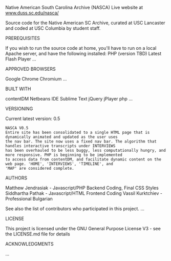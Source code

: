 Native American South Carolina Archive (NASCA)
Live website at www.duss.sc.edu/nasca/

Source code for the Native American SC Archive, curated at USC Lancaster and coded at USC Columbia by student staff.

PREREQUISITES

If you wish to run the source code at home, you'll have to run on a local Apache server, and have the following installed:
PHP (version TBD)
Latest Flash Player
...

APPROVED BROWSERS

Google Chrome
Chromium
...

BUILT WITH

contentDM
Netbeans IDE
Sublime Text
jQuery
jPlayer
php
...

VERSIONING

Current latest version: 0.5

	NASCA V0.5
	Entire site has been consolidated to a single HTML page that is dynamically animated and updated as the user uses
	the nav bar. The site now uses a fixed nav bar. The algorithm that handles interactive transcripts under INTERVIEWS
	has been overhauled to be less buggy, less computationally hungry, and more responsive. PHP is beginning to be implemented
	to access data from contentDM, and facilitate dynamic content on the web page. 'HOME', 'INTERVIEWS', 'TIMELINE', and
	'MAP' are considered complete. 


AUTHORS

Matthew Jendrasiak - Javascript/PHP Backend Coding, Final CSS Styles
Siddhartha Pathak - Javascript/HTML Frontend Coding
Vassil Kurktchiev - Professional Bulgarian

See also the list of contributors who participated in this project.
...

LICENSE

This project is licensed under the GNU General Purpose License V3 - see the LICENSE.md file for details

ACKNOWLEDGMENTS

...
